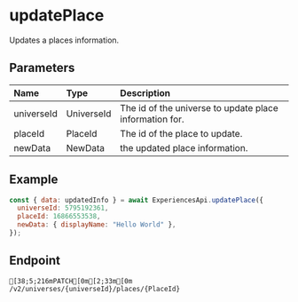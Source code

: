 
# updatePlace
Updates a places information.


## Parameters
| Name       | Type       | Description                                             |
| :--------- | :--------- | :------------------------------------------------------ |
| universeId | UniverseId | The id of the universe to update place information for. |
| placeId    | PlaceId    | The id of the place to update.                          |
| newData    | NewData    | the updated place information.                          |



## Example
```js copy showLineNumbers
const { data: updatedInfo } = await ExperiencesApi.updatePlace({
  universeId: 5795192361,
  placeId: 16866553538,
  newData: { displayName: "Hello World" },
}); 
```

## Endpoint
```ansi
[38;5;216mPATCH[0m[2;33m[0m /v2/universes/{universeId}/places/{PlaceId}
```
  